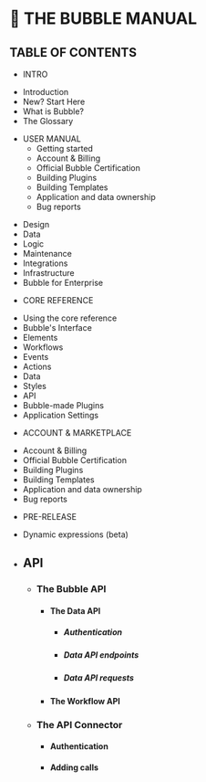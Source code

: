 # 📗 THE BUBBLE MANUAL

## TABLE OF CONTENTS

+ INTRO
- Introduction
- New? Start Here
- What is Bubble?
- The Glossary


+ USER MANUAL
  - Getting started
   - Account & Billing
   - Official Bubble Certification
   - Building Plugins
   - Building Templates
   - Application and data ownership
   - Bug reports

- Design
- Data
- Logic
- Maintenance
- Integrations
- Infrastructure
- Bubble for Enterprise



+ CORE REFERENCE
- Using the core reference
- Bubble's Interface
- Elements
- Workflows
- Events
- Actions
- Data
- Styles
- API
- Bubble-made Plugins
- Application Settings




+ ACCOUNT & MARKETPLACE
- Account & Billing
- Official Bubble Certification
- Building Plugins
- Building Templates
- Application and data ownership
- Bug reports





+ PRE-RELEASE
 - Dynamic expressions (beta)



  - ## API
    - ### The Bubble API
      - #### The Data API
        - ##### Authentication
        - ##### Data API endpoints
        - ##### Data API requests
      - #### The Workflow API
    - ### The API Connector
      - #### Authentication
      - #### Adding calls


